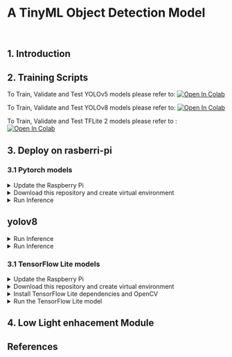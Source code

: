 # A TinyML Object Detection Model
<br/> 

## 1. Introduction

## 2. Training Scripts
To Train, Validate and Test YOLOv5 models please refer to: [![Open In Colab](https://colab.research.google.com/assets/colab-badge.svg)]()

To Train, Validate and Test YOLOv8 models please refer to: [![Open In Colab](https://colab.research.google.com/assets/colab-badge.svg)]()

To Train, Validate and Test TFLite 2 models please refer to : [![Open In Colab](https://colab.research.google.com/assets/colab-badge.svg)]()

## 3. Deploy on rasberri-pi 

### 3.1 Pytorch models
<details>
<summary>Update the Raspberry Pi</summary>

On a termonal run the command to update the Raspberry Pi:
```
sudo apt-get update
sudo apt-get dist-upgrade
```

Then, enable the camera interface on raspberry-pi:
```
sudo raspi-config
```
Select the Interfaces tab and Enable the camera interface. and reboot the Raspberry Pi.

</details>

<details>
<summary>Download this repository and create virtual environment</summary>

Tap the command to clone this repository:

```
# git clone https://github.com/lamao-ab/tinyml-object-detection-models.git
```

rename the folder to "wkspace" and then enter into it:

```
# mv tinyml-Object-Detection-models wkspace
# cd wkspace
```

Install virtualenv :

```
# sudo pip install virtualenv
```

Then, create and activate the "wkspace-env" virtual environment, which will contain all the package libraries for this environment:

```
# python -m venv wkspace-env
```
```
# source wkspace-env/bin/activate
```

### yolov5
Install ultralytics pip package
```
# pip install ultralytics
# pip install tensorflow==2.13.1
# pip install -r requirements.txt 
```

Tap the command to clone to yolov5 repository:

```
# git clone https://github.com/
```
</details>

<details>
<summary>Run Inference </summary>
``` 
# cd yolov5
# python detect.py --data /home/pi/wkspace/demo/SOD-2/data.yaml --source /home/pi/wkspace/SOD-2/test/images/ --weights /home/pi/wkspace/demo/yolov5n.py  --imgsz 640 --conf 0.25
```
</details>


## yolov8
<details>
<summary>Run Inference </summary>
```
# pip install ultralytics==8.0.20
# pip install roboflow
# pip install --upgrade ultralytics
```
</details>

<details>
<summary>Run Inference </summary>

```
# cd yolov8
# yolo task=detect mode=predict source= /home/pi/wkspace/SOD-2/test/images/  model=/home/pi/wkspace/yolov8n.pt data=/home/pi/wkspace/SOD-2/data.yaml imgsz=640 conf=0.25 save=True 
```
</details>



### 3.1 TensorFlow Lite models
<details>
<summary>Update the Raspberry Pi</summary>

On a termonal run the command to update the Raspberry Pi:
```
sudo apt-get update
sudo apt-get dist-upgrade
```

Then, enable the camera interface on raspberry-pi:
```
sudo raspi-config
```
Select the Interfaces tab and Enable the camera interface. and reboot the Raspberry Pi.

</details>

<details>
<summary>Download this repository and create virtual environment</summary>

Tap the command to clone this repository:

```
# git clone https://github.com/lamao-ab/tinyml-object-detection-models.git
```

rename the folder to "wkspace" and then enter into it:

```
# mv tinyml-Object-Detection-models wkspace
# cd wkspace
```

Install virtualenv :

```
# sudo pip install virtualenv
```

Then, create and activate the "wkspace-env" virtual environment, which will contain all the package libraries for this environment:

```
# python -m venv wkspace-env
```
```
# source tflite1-env/bin/activate
```
</details>

<details>
<summary>Install TensorFlow Lite dependencies and OpenCV</summary>
  
```
# pip install tensorflow opencv-python protobuf==3.20.*
```
</details>

<details>
<summary>Run the TensorFlow Lite model</summary>
Run the real-time webcam detection script by executing the following command from inside the /home/pi/wkspace directory.
demo is a folder that contain the model file and label classes file. 
  
```
# python detection_webcam_voice.py --modeldir=demo
```
</details>

## 4. Low Light enhacement Module

## References


